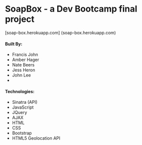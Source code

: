 # SoapBox - a Dev Bootcamp final project

[soap-box.herokuapp.com] (soap-box.herokuapp.com)

#### Built By: 
* Francis John
* Amber Hager
* Nate Beers
* Jess Heron
* John Lee 
* 
#### Technologies:
* Sinatra (API)
* JavaScript
* JQuery
* AJAX
* HTML
* CSS
* Bootstrap
* HTML5 Geolocation API
